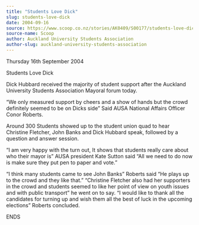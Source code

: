 ```yaml
---
title: "Students Love Dick"
slug: students-love-dick
date: 2004-09-16
source: https://www.scoop.co.nz/stories/AK0409/S00177/students-love-dick.htm
source-name: Scoop
author: Auckland University Students Association
author-slug: auckland-university-students-association
---
```


<p>Thursday 16th September 2004<p>

<p>Students Love Dick<p>

<p>Dick
Hubbard received the majority of student support after the
Auckland University Students Association Mayoral forum
today.</p>

<p>“We only measured support by cheers and a show of
hands but the crowd definitely seemed to be on Dicks side”
Said AUSA National Affairs Officer Conor Roberts.</p>

<p>Around
300 Students showed up to the student union quad to hear
Christine Fletcher, John Banks and Dick Hubbard speak,
followed by a question and answer session.</p>

<p>“I am very
happy with the turn out, It shows that students really care
about who their mayor is”  AUSA president Kate Sutton said
“All we need to do now is make sure they put pen to paper
and vote.”</p>

<p>“I think many students came to see John Banks”
Roberts said “He plays up to the crowd and they like that.” 
“Christine Fletcher also had her supporters in the crowd and
students seemed to like her point of view on youth issues
and with public transport” he went on to say.  “I would like
to thank all the candidates for turning up and wish them all
the best of luck in the upcoming elections” Roberts
concluded.</p>

<p>ENDS<p>




<!--


